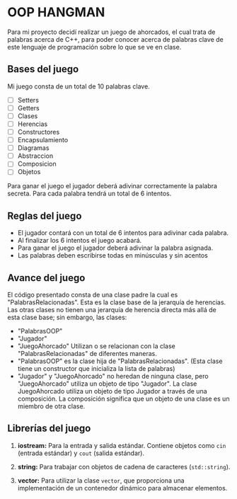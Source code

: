 # OOP HANGMAN

Para mi proyecto decidí realizar un juego de ahorcados, el cual trata de palabras acerca de C++, para poder conocer acerca de palabras clave de este lenguaje de programación sobre lo que se ve en clase.


## Bases del juego

Mi juego consta de un total de 10 palabras clave.
 - [ ] Setters
 - [ ] Getters
 - [ ] Clases
 - [ ] Herencias
 - [ ] Constructores
 - [ ] Encapsulamiento
 - [ ] Diagramas
 - [ ] Abstraccion
 - [ ] Composicion
 - [ ] Objetos
 
Para ganar el juego el jugador deberá adivinar correctamente la palabra secreta.
Para cada palabra tendrá un total de 6 intentos.

## Reglas del juego

- El jugador contará con un total de 6 intentos para adivinar cada palabra.
- Al finalizar los 6 intentos el juego acabará.
- Para ganar el juego el jugador deberá adivinar la palabra asignada.
- Las palabras deben escribirse todas en minúsculas y sin acentos


## Avance del juego

El código presentado consta de una clase padre la cual es "PalabrasRelacionadas".
Esta es la clase base de la jerarquía de herencias. Las otras clases no tienen una jerarquía de herencia directa más allá de esta clase base; sin embargo, las clases:
- "PalabrasOOP"
- "Jugador"
- "JuegoAhorcado"
Utilizan o se relacionan con la clase "PalabrasRelacionadas" de diferentes maneras.
- "PalabrasOOP" es la clase hija de "PalabrasRelacionadas". (Esta clase tiene un constructor que inicializa la lista de palabras)
- "Jugador" y "JuegoAhorcado" no heredan de ninguna clase, pero "JuegoAhorcado" utiliza un objeto de tipo "Jugador".
La clase JuegoAhorcado utiliza un objeto de tipo Jugador a través de una composición. La composición significa que un objeto de una clase es un miembro de otra clase.


## Librerías del juego

1.  **iostream:** Para la entrada y salida estándar. 
Contiene objetos como `cin` (entrada estándar) y `cout` (salida estándar).
    
3.  **string:** Para trabajar con objetos de cadena de caracteres (`std::string`).
    
4.  **vector:** Para utilizar la clase `vector`, que proporciona una implementación de un contenedor dinámico para almacenar elementos.
